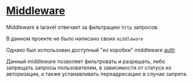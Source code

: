 # [Middleware](https://laravel.com/docs/9.x/middleware#main-content)

Middleware в laravel отвечает за фильтрацию ```http``` запросов.

В данном проекте не было написано своих ```middleware```

Однако был использован доступный "из коробки" middleware [auth](https://github.com/DavidaaWoW/GlobusDelievery/blob/master/app/Http/Middleware/Authenticate.php)

Данный middleware позволяет фильтровать и разрешать, либо запрещать запросы пользователям, в зависимости от статуса их авторизации, а также устанавливать переадресацию в случае запрета.
